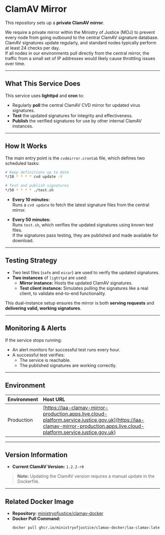 # ClamAV Mirror

This repository sets up a **private ClamAV mirror**.

We require a private mirror within the Ministry of Justice (MOJ) to prevent every node from going outbound to the central ClamAV signature database.  
ClamAV signatures update regularly, and standard nodes typically perform at least 24 checks per day.  
If all nodes in our environments pull directly from the central mirror, the traffic from a small set of IP addresses would likely cause throttling issues over time.

---

## What This Service Does

This service uses **lighttpd** and **cron** to:
- Regularly **poll** the central ClamAV CVD mirror for updated virus signatures.
- **Test** the updated signatures for integrity and effectiveness.
- **Publish** the verified signatures for use by other internal ClamAV instances.

---

## How It Works

The main entry point is the `cvdmirror.crontab` file, which defines two scheduled tasks:

```bash
# Keep definitions up to date
*/10 * * * * cvd update -V

# Test and publish signatures
*/50 * * * * ./test.sh
```

- **Every 10 minutes:**  
  Runs a `cvd update` to fetch the latest signature files from the central mirror.
  
- **Every 50 minutes:**  
  Runs `test.sh`, which verifies the updated signatures using known test files.  
  If the signatures pass testing, they are published and made available for download.

---

## Testing Strategy

- Two test files (`safe` and `eicar`) are used to verify the updated signatures.
- **Two instances** of `lighttpd` are used:
  - **Mirror instance:** Hosts the updated ClamAV signatures.
  - **Test client instance:** Simulates pulling the signatures like a real client, to validate end-to-end functionality.

This dual-instance setup ensures the mirror is both **serving requests** and **delivering valid, working signatures**.

---

## Monitoring & Alerts

If the service stops running:
- An alert monitors for successful test runs every hour.
- A successful test verifies:
  - The service is reachable.
  - The published signatures are working correctly.

---

## Environment

| Environment | Host URL |
|:------------|:---------|
| Production  | [https://laa-clamav-mirror-production.apps.live.cloud-platform.service.justice.gov.uk](https://laa-clamav-mirror-production.apps.live.cloud-platform.service.justice.gov.uk) |

---

## Version Information

- **Current ClamAV Version:** `1.2.2-r0`
> **Note:** Updating the ClamAV version requires a manual update in the Dockerfile.

---

## Related Docker Image

- **Repository:** [ministryofjustice/clamav-docker](https://github.com/ministryofjustice/clamav-docker)
- **Docker Pull Command:**
  ```bash
  docker pull ghcr.io/ministryofjustice/clamav-docker/laa-clamav:latest
  ```
